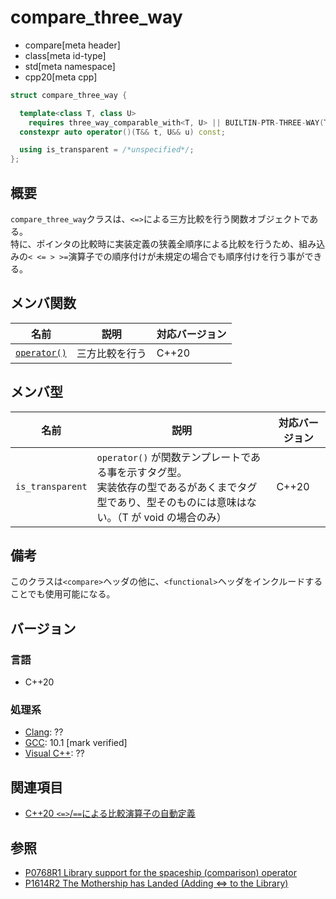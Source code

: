 # compare_three_way

* compare[meta header]
* class[meta id-type]
* std[meta namespace]
* cpp20[meta cpp]

```cpp
struct compare_three_way {

  template<class T, class U>
    requires three_way_comparable_with<T, U> || BUILTIN-PTR-THREE-WAY(T, U)
  constexpr auto operator()(T&& t, U&& u) const;

  using is_transparent = /*unspecified*/;
};
```

## 概要

`compare_three_way`クラスは、`<=>`による三方比較を行う関数オブジェクトである。  
特に、ポインタの比較時に実装定義の狭義全順序による比較を行うため、組み込みの`< <= > >=`演算子での順序付けが未規定の場合でも順序付けを行う事ができる。


## メンバ関数

| 名前                                         | 説明 | 対応バージョン |
| -------------------------------------------- | ---- | -------------- |
| [`operator()`](compare_three_way/op_call.md) |  三方比較を行う    | C++20          |

## メンバ型

| 名前             | 説明                                                                                                                                                   | 対応バージョン |
| ---------------- | ------------------------------------------------------------------------------------------------------------------------------------------------------ | -------------- |
| `is_transparent` | `operator()` が関数テンプレートである事を示すタグ型。<br/>実装依存の型であるがあくまでタグ型であり、型そのものには意味はない。（T が void の場合のみ） | C++20          |

## 備考
このクラスは`<compare>`ヘッダの他に、`<functional>`ヘッダをインクルードすることでも使用可能になる。

## バージョン
### 言語
- C++20

### 処理系
- [Clang](/implementation.md#clang): ??
- [GCC](/implementation.md#gcc): 10.1 [mark verified]
- [Visual C++](/implementation.md#visual_cpp): ??

## 関連項目

- [C++20 `<=>`/`==`による比較演算子の自動定義](/lang/cpp20/consistent_comparison.md)


## 参照

- [P0768R1 Library support for the spaceship (comparison) operator](http://wg21.link/p0768)
- [P1614R2 The Mothership has Landed (Adding <=> to the Library)](http://wg21.link/p1614)
